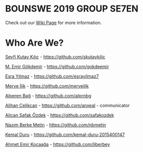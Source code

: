 # BOUNSWE 2019 GROUP SE7EN
Check out our [Wiki Page](https://github.com/bounswe/bounswe2019group7/wiki) for more information.

# Who Are We?
[Seyfi Kutay Kılıç](https://github.com/bounswe/bounswe2019group7/wiki/Kutay-Kılıç) - https://github.com/skutaykilic

[M. Emir Gökdemir](https://github.com/bounswe/bounswe2019group7/wiki/Emir-Gökdemir) - https://github.com/gokdeemir

[Esra Yılmaz](https://github.com/bounswe/bounswe2019group7/wiki/Esra-Yılmaz) - https://github.com/esrayilmaz7

[Merve İlik](https://github.com/bounswe/bounswe2019group7/wiki/Merve-İlik) - https://github.com/merveilik

[Alperen Bağ](https://github.com/bounswe/bounswe2019group7/wiki/Alperen-Bağ) - https://github.com/alprnbg

[Alihan Çelikcan](https://github.com/bounswe/bounswe2019group7/wiki/Alihan-Çelikcan) - https://github.com/anxeal - communicator

[Alican Şafak Özdek](https://github.com/bounswe/bounswe2019group7/wiki/Şafak-Özdek) - https://github.com/safakozdek

[Nazım Berke Metin](https://github.com/bounswe/bounswe2019group7/wiki/Berke-Metin) - https://github.com/nbmetin

[Kemal Duru](https://github.com/bounswe/bounswe2019group7/wiki/Kemal-Duru) - https://github.com/kemal-duru-2015400147

[Ahmet Emir Kocaağa](https://github.com/bounswe/bounswe2019group7/wiki/Emir-Kocaağa) - https://github.com/liberbey

